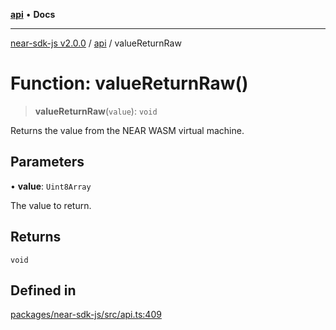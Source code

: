 [**api**](../README.md) • **Docs**

***

[near-sdk-js v2.0.0](../../packages.md) / [api](../README.md) / valueReturnRaw

# Function: valueReturnRaw()

> **valueReturnRaw**(`value`): `void`

Returns the value from the NEAR WASM virtual machine.

## Parameters

• **value**: `Uint8Array`

The value to return.

## Returns

`void`

## Defined in

[packages/near-sdk-js/src/api.ts:409](https://github.com/dim-daskalov/near-sdk-js/blob/d4e93da29f43ee9e262e0388b0ccb37cc87b3bae/packages/near-sdk-js/src/api.ts#L409)
